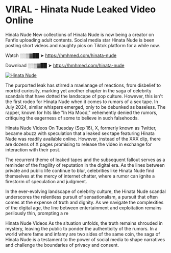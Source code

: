 # VIRAL - Hinata Nude Leaked Video Online

Hinata Nude New collections of Hinata Nude is now being a creator on Fanfix uploading adult contents. Social media star Hinata Nude is been posting short videos and naughty pics on Tiktok platform for a while now.

Watch ░░▒▓██ ➤ https://hmhmed.com/hinata-nude

Download ░░▒▓██ ➤ https://hmhmed.com/hinata-nude

[![Hinata Nude](https://i.imgur.com/dJHk4Zq.gif)](https://hmhmed.com/hinata-nude)

The purported leak has stirred a maelanage of reactions, from disbelief to morbid curiosity, marking yet another chapter in the saga of celebrity scandals that have dotted the landscape of pop culture. However, this isn't the first rodeo for Hinata Nude when it comes to rumors of a sex tape. In July 2024, similar whispers emerged, only to be debunked as baseless. The rapper, known for hits like "In Ha Mood," vehemently denied the rumors, critiquing the eagerness of some to believe in such falsehoods.

Hinata Nude Videos
On Tuesday (Sep 16), X, formerly known as Twitter, became abuzz with speculation that a leaked sex tape featuring Hinata Nude was readily available online. However, instead of the XXX clip, there are dozens of X pages promising to release the video in exchange for interaction with their post.

The recurrent theme of leaked tapes and the subsequent fallout serves as a reminder of the fragility of reputation in the digital era. As the lines between private and public life continue to blur, celebrities like Hinata Nude find themselves at the mercy of internet chatter, where a rumor can ignite a firestorm of speculation and judgment.

In the ever-evolving landscape of celebrity culture, the Hinata Nude scandal underscores the relentless pursuit of sensationalism, a pursuit that often comes at the expense of truth and dignity. As we navigate the complexities of the digital age, the line between entertainment and exploitation remains perilously thin, prompting a re

Hinata Nude Videos
As the situation unfolds, the truth remains shrouded in mystery, leaving the public to ponder the authenticity of the rumors. In a world where fame and infamy are two sides of the same coin, the saga of Hinata Nude is a testament to the power of social media to shape narratives and challenge the boundaries of privacy and consent.